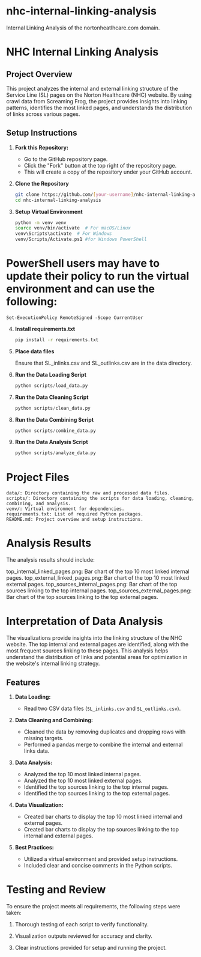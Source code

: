 # nhc-internal-linking-analysis
Internal Linking Analysis of the nortonheatlhcare.com domain.

# NHC Internal Linking Analysis

## Project Overview
This project analyzes the internal and external linking structure of the Service Line (SL) pages on the Norton Healthcare (NHC) website. By using crawl data from Screaming Frog, the project provides insights into linking patterns, identifies the most linked pages, and understands the distribution of links across various pages.

## Setup Instructions
1. **Fork this Repository:**
   - Go to the GitHub repository page.
   - Click the "Fork" button at the top right of the repository page.
   - This will create a copy of the repository under your GitHub account.

2. **Clone the Repository**
   ```bash
   git clone https://github.com/[your-username]/nhc-internal-linking-analysis.git
   cd nhc-internal-linking-analysis

3. **Setup Virtual Environment**
    ```bash
    python -m venv venv
    source venv/bin/activate  # For macOS/Linux
    venv\Scripts\activate  # For Windows
    venv/Scripts/Activate.ps1 #for Windows PowerShell

# PowerShell users may have to update their policy to run the virtual environment and can use the following:
    Set-ExecutionPolicy RemoteSigned -Scope CurrentUser

4. **Install requirements.txt**
    ```bash
    pip install -r requirements.txt

5. **Place data files**
    
    Ensure that SL_inlinks.csv and SL_outlinks.csv are in the data directory.

6. **Run the Data Loading Script**
    ```python
    python scripts/load_data.py

7. **Run the Data Cleaning Script**
    ```python
    python scripts/clean_data.py

8. **Run the Data Combining Script**
    ```python
    python scripts/combine_data.py

9. **Run the Data Analysis Script**
    ```python
    python scripts/analyze_data.py


# Project Files
    data/: Directory containing the raw and processed data files.
    scripts/: Directory containing the scripts for data loading, cleaning, combining, and analysis.
    venv/: Virtual environment for dependencies.
    requirements.txt: List of required Python packages.
    README.md: Project overview and setup instructions.

# Analysis Results
The analysis results should include:

top_internal_linked_pages.png: Bar chart of the top 10 most linked internal pages.
top_external_linked_pages.png: Bar chart of the top 10 most linked external pages.
top_sources_internal_pages.png: Bar chart of the top sources linking to the top internal pages.
top_sources_external_pages.png: Bar chart of the top sources linking to the top external pages.

# Interpretation of Data Analysis
The visualizations provide insights into the linking structure of the NHC website. The top internal and external pages are identified, along with the most frequent sources linking to these pages. This analysis helps understand the distribution of links and potential areas for optimization in the website's internal linking strategy.

## Features
1. **Data Loading:**
   - Read two CSV data files (`SL_inlinks.csv` and `SL_outlinks.csv`).

2. **Data Cleaning and Combining:**
   - Cleaned the data by removing duplicates and dropping rows with missing targets.
   - Performed a pandas merge to combine the internal and external links data.

3. **Data Analysis:**
   - Analyzed the top 10 most linked internal pages.
   - Analyzed the top 10 most linked external pages.
   - Identified the top sources linking to the top internal pages.
   - Identified the top sources linking to the top external pages.

4. **Data Visualization:**
   - Created bar charts to display the top 10 most linked internal and external pages.
   - Created bar charts to display the top sources linking to the top internal and external pages.

5. **Best Practices:**
   - Utilized a virtual environment and provided setup instructions.
   - Included clear and concise comments in the Python scripts.

# Testing and Review
To ensure the project meets all requirements, the following steps were taken:
1. Thorough testing of each script to verify functionality.

2. Visualization outputs reviewed for accuracy and clarity.

3. Clear instructions provided for setup and running the project.